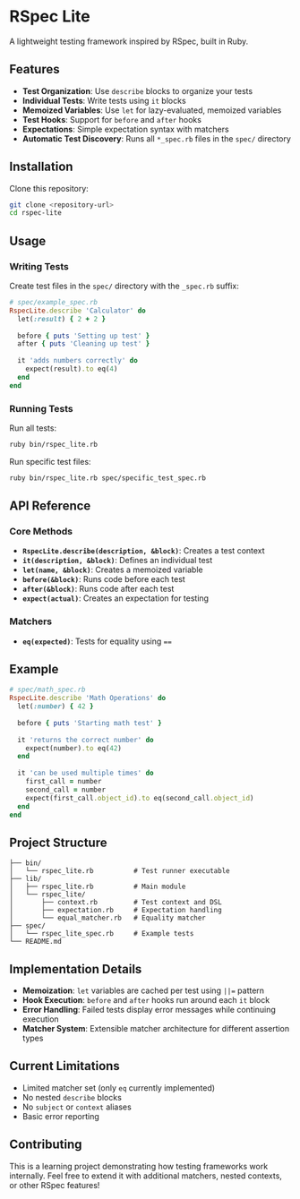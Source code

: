 # RSpec Lite

A lightweight testing framework inspired by RSpec, built in Ruby.

## Features

- **Test Organization**: Use `describe` blocks to organize your tests
- **Individual Tests**: Write tests using `it` blocks
- **Memoized Variables**: Use `let` for lazy-evaluated, memoized variables
- **Test Hooks**: Support for `before` and `after` hooks
- **Expectations**: Simple expectation syntax with matchers
- **Automatic Test Discovery**: Runs all `*_spec.rb` files in the `spec/` directory

## Installation

Clone this repository:

```bash
git clone <repository-url>
cd rspec-lite
```

## Usage

### Writing Tests

Create test files in the `spec/` directory with the `_spec.rb` suffix:

```ruby
# spec/example_spec.rb
RspecLite.describe 'Calculator' do
  let(:result) { 2 + 2 }
  
  before { puts 'Setting up test' }
  after { puts 'Cleaning up test' }
  
  it 'adds numbers correctly' do
    expect(result).to eq(4)
  end
end
```

### Running Tests

Run all tests:

```bash
ruby bin/rspec_lite.rb
```

Run specific test files:

```bash
ruby bin/rspec_lite.rb spec/specific_test_spec.rb
```

## API Reference

### Core Methods

- **`RspecLite.describe(description, &block)`**: Creates a test context
- **`it(description, &block)`**: Defines an individual test
- **`let(name, &block)`**: Creates a memoized variable
- **`before(&block)`**: Runs code before each test
- **`after(&block)`**: Runs code after each test
- **`expect(actual)`**: Creates an expectation for testing

### Matchers

- **`eq(expected)`**: Tests for equality using `==`

## Example

```ruby
# spec/math_spec.rb
RspecLite.describe 'Math Operations' do
  let(:number) { 42 }
  
  before { puts 'Starting math test' }
  
  it 'returns the correct number' do
    expect(number).to eq(42)
  end
  
  it 'can be used multiple times' do
    first_call = number
    second_call = number
    expect(first_call.object_id).to eq(second_call.object_id)
  end
end
```

## Project Structure

```text
├── bin/
│   └── rspec_lite.rb          # Test runner executable
├── lib/
│   ├── rspec_lite.rb          # Main module
│   └── rspec_lite/
│       ├── context.rb         # Test context and DSL
│       ├── expectation.rb     # Expectation handling
│       └── equal_matcher.rb   # Equality matcher
├── spec/
│   └── rspec_lite_spec.rb     # Example tests
└── README.md
```

## Implementation Details

- **Memoization**: `let` variables are cached per test using `||=` pattern
- **Hook Execution**: `before` and `after` hooks run around each `it` block
- **Error Handling**: Failed tests display error messages while continuing execution
- **Matcher System**: Extensible matcher architecture for different assertion types

## Current Limitations

- Limited matcher set (only `eq` currently implemented)
- No nested `describe` blocks
- No `subject` or `context` aliases
- Basic error reporting

## Contributing

This is a learning project demonstrating how testing frameworks work internally. Feel free to extend it with additional matchers, nested contexts, or other RSpec features!
